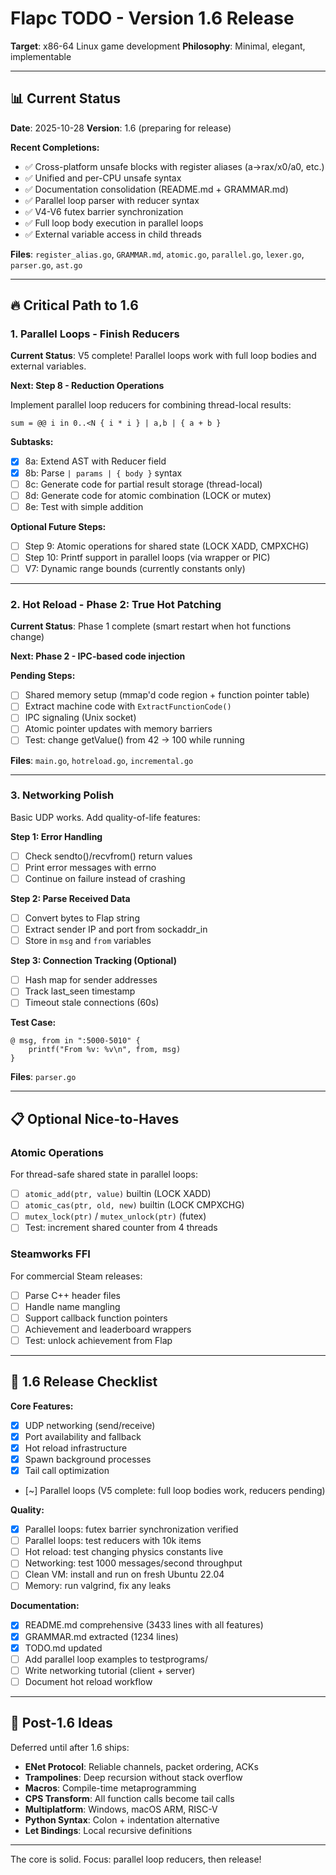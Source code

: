 # Flapc TODO - Version 1.6 Release

**Target**: x86-64 Linux game development
**Philosophy**: Minimal, elegant, implementable

---

## 📊 Current Status

**Date**: 2025-10-28
**Version**: 1.6 (preparing for release)

**Recent Completions:**
- ✅ Cross-platform unsafe blocks with register aliases (a→rax/x0/a0, etc.)
- ✅ Unified and per-CPU unsafe syntax
- ✅ Documentation consolidation (README.md + GRAMMAR.md)
- ✅ Parallel loop parser with reducer syntax
- ✅ V4-V6 futex barrier synchronization
- ✅ Full loop body execution in parallel loops
- ✅ External variable access in child threads

**Files**: `register_alias.go`, `GRAMMAR.md`, `atomic.go`, `parallel.go`, `lexer.go`, `parser.go`, `ast.go`

---

## 🔥 Critical Path to 1.6

### 1. Parallel Loops - Finish Reducers

**Current Status**: V5 complete! Parallel loops work with full loop bodies and external variables.

**Next: Step 8 - Reduction Operations**

Implement parallel loop reducers for combining thread-local results:

```flap
sum = @@ i in 0..<N { i * i } | a,b | { a + b }
```

**Subtasks:**
- [x] 8a: Extend AST with Reducer field
- [x] 8b: Parse `| params | { body }` syntax
- [ ] 8c: Generate code for partial result storage (thread-local)
- [ ] 8d: Generate code for atomic combination (LOCK or mutex)
- [ ] 8e: Test with simple addition

**Optional Future Steps:**
- [ ] Step 9: Atomic operations for shared state (LOCK XADD, CMPXCHG)
- [ ] Step 10: Printf support in parallel loops (via wrapper or PIC)
- [ ] V7: Dynamic range bounds (currently constants only)

---

### 2. Hot Reload - Phase 2: True Hot Patching

**Current Status**: Phase 1 complete (smart restart when hot functions change)

**Next: Phase 2 - IPC-based code injection**

**Pending Steps:**
- [ ] Shared memory setup (mmap'd code region + function pointer table)
- [ ] Extract machine code with `ExtractFunctionCode()`
- [ ] IPC signaling (Unix socket)
- [ ] Atomic pointer updates with memory barriers
- [ ] Test: change getValue() from 42 → 100 while running

**Files**: `main.go`, `hotreload.go`, `incremental.go`

---

### 3. Networking Polish

Basic UDP works. Add quality-of-life features:

**Step 1: Error Handling**
- [ ] Check sendto()/recvfrom() return values
- [ ] Print error messages with errno
- [ ] Continue on failure instead of crashing

**Step 2: Parse Received Data**
- [ ] Convert bytes to Flap string
- [ ] Extract sender IP and port from sockaddr_in
- [ ] Store in `msg` and `from` variables

**Step 3: Connection Tracking (Optional)**
- [ ] Hash map for sender addresses
- [ ] Track last_seen timestamp
- [ ] Timeout stale connections (60s)

**Test Case:**
```flap
@ msg, from in ":5000-5010" {
    printf("From %v: %v\n", from, msg)
}
```

**Files**: `parser.go`

---

## 📋 Optional Nice-to-Haves

### Atomic Operations
For thread-safe shared state in parallel loops:
- [ ] `atomic_add(ptr, value)` builtin (LOCK XADD)
- [ ] `atomic_cas(ptr, old, new)` builtin (LOCK CMPXCHG)
- [ ] `mutex_lock(ptr)` / `mutex_unlock(ptr)` (futex)
- [ ] Test: increment shared counter from 4 threads

### Steamworks FFI
For commercial Steam releases:
- [ ] Parse C++ header files
- [ ] Handle name mangling
- [ ] Support callback function pointers
- [ ] Achievement and leaderboard wrappers
- [ ] Test: unlock achievement from Flap

---

## 🎯 1.6 Release Checklist

**Core Features:**
- [x] UDP networking (send/receive)
- [x] Port availability and fallback
- [x] Hot reload infrastructure
- [x] Spawn background processes
- [x] Tail call optimization
- [~] Parallel loops (V5 complete: full loop bodies work, reducers pending)

**Quality:**
- [x] Parallel loops: futex barrier synchronization verified
- [ ] Parallel loops: test reducers with 10k items
- [ ] Hot reload: test changing physics constants live
- [ ] Networking: test 1000 messages/second throughput
- [ ] Clean VM: install and run on fresh Ubuntu 22.04
- [ ] Memory: run valgrind, fix any leaks

**Documentation:**
- [x] README.md comprehensive (3433 lines with all features)
- [x] GRAMMAR.md extracted (1234 lines)
- [x] TODO.md updated
- [ ] Add parallel loop examples to testprograms/
- [ ] Write networking tutorial (client + server)
- [ ] Document hot reload workflow

---

## 🚀 Post-1.6 Ideas

Deferred until after 1.6 ships:

- **ENet Protocol**: Reliable channels, packet ordering, ACKs
- **Trampolines**: Deep recursion without stack overflow
- **Macros**: Compile-time metaprogramming
- **CPS Transform**: All function calls become tail calls
- **Multiplatform**: Windows, macOS ARM, RISC-V
- **Python Syntax**: Colon + indentation alternative
- **Let Bindings**: Local recursive definitions

---

The core is solid. Focus: parallel loop reducers, then release!
